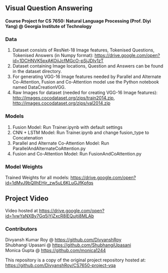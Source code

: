## Visual Question Answering
#### Course Project for CS 7650: Natural Language Processing (Prof. Diyi Yang) @ Georgia Institute of Technology

### Data
1. Dataset consists of ResNet-18 Image features, Tokenised Questions, Tokenised Answers (in Numpy format): https://drive.google.com/open?id=1DCHNVK5pxAKOiiJcfMGcO-pSjJDIv1zT
2. Dataset containing Image locations, Question and Answers can be found in the dataset directory. 
3. For generating VGG-16 Image features needed by Parallel and Alternate Co-Attention, Fusion and Co-Attention model use the Python notebook named DataCreationVGG.
4. Raw Images for dataset (needed for creating VGG-16 Image features): http://images.cocodataset.org/zips/train2014.zip, http://images.cocodataset.org/zips/val2014.zip

### Models
1. Fusion Model: Run Trainer.ipynb with default settings
2. CNN + LSTM Model: Run Trainer.ipynb and change fusion_type to Concatenation
3. Parallel and Alternate Co-Attention Model: Run ParallelAndAlternateCoAttention.py
4. Fusion and Co-Attention Model: Run FusionAndCoAttention.py

### Model Weights
Trained Weights for all models: https://drive.google.com/open?id=1dMvJ9bQlIhEHjr_zw5uL6KLuGJfKpfqs

## Project Video
Video hosted at https://drive.google.com/open?id=1vwYaNXBy7Gq5jYjZxcR8lEQujti8MLAb

### Contributors
Divyansh Kumar Roy @ https://github.com/DivyanshRoy<br>
Shubhangi Upasani @ https://github.com/ShubhangiUpasani<br>
Monica Gupta @ https://github.com/monica1244<br>

This repository is a copy of the original project repository hosted at: https://github.com/DivyanshRoy/CS7650-project-vqa
